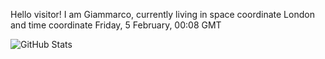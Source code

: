Hello visitor! I am Giammarco, currently living in space coordinate London and time coordinate Friday, 5 February, 00:08 GMT

![GitHub Stats](https://github-readme-stats.vercel.app/api?username=grcasanova)
